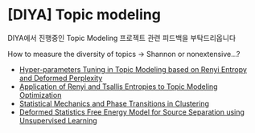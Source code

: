 # [DIYA] Topic modeling

DIYA에서 진행중인 Topic Modeling 프로젝트 관련 피드백을 부탁드리옵니다

How to measure the diversity of topics -> Shannon or nonextensive...?

* [Hyper-parameters Tuning in Topic Modeling based on Renyi Entropy and Deformed Perplexity](https://linis.hse.ru/data/2018/12/20/1143434576/koltcov_et_al_2019_(under_review)_hyper-..modeling_based_on_renyi_entropy.pdf)
* [Application of Renyi and Tsallis Entropies to Topic Modeling Optimization](https://arxiv.org/pdf/1802.10526.pdf)
* [Statistical Mechanics and Phase Transitions in Clustering](http://moscow.sci-hub.tw/3255/c7be00b02e11c19d0f015365489bd862/rose1990.pdf)
* [Deformed Statistics Free Energy Model for Source Separation using Unsupervised Learning](https://arxiv.org/pdf/1102.5396.pdf)
